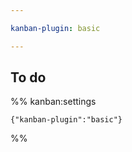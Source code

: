 ```yaml
---

kanban-plugin: basic

---
```


## To do





%% kanban:settings
```
{"kanban-plugin":"basic"}
```
%%